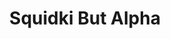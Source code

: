 ---
slug: squidki-but-alpha
title: Squidki But Alpha
description: "Squidki But Alpha is an exciting online game. Play for free directly in your browser!"
icon: /images/new_mods/Sprunki But Alpha.png
url: https://scratch.mit.edu/projects/1081200267/embed
previewImage: /images/new_mods/Sprunki But Alpha.png
type: new mods

# SEO配置
seo:
  title: "Squidki But Alpha - Play Free Online Game | Fun Browser Games"
  description: "Squidki But Alpha - Play this fun online game for free in your browser. No download required!"
  ogImage: "/images/new_mods/Sprunki But Alpha.png"
  keywords: "squidki-but-alpha, online game, browser game, free game, new mods game, play online"

videoUrls:
  - https://www.youtube.com/embed/example1
  - https://www.youtube.com/embed/example2

whyPlay:
  title: "Why Play Squidki But Alpha?"
  items:
    - "Immersive Gameplay: Squidki But Alpha offers an engaging and immersive gaming experience that will keep you entertained for hours"
    - "Challenging Levels: Test your skills with increasingly difficult challenges and obstacles"
    - "Beautiful Graphics: Enjoy stunning visuals and smooth animations that bring the game world to life"
    - "Regular Updates: New content and features are added regularly to keep the game fresh and exciting"
    - "Free to Play: Experience all the fun without spending a penny"
    - "Community Features: Connect with other players, share strategies, and compete for high scores"
    - "Cross-Platform: Play on any device with a web browser, no downloads required"

features:
  title: "Key Features of Squidki But Alpha"
  image: "/images/new_mods/Sprunki But Alpha.png"
  items:
    - "Intuitive Controls: Easy to learn controls make Squidki But Alpha accessible for players of all skill levels"
    - "Multiple Game Modes: Enjoy various gameplay options that provide different challenges and experiences"
    - "Character Customization: Personalize your gaming experience with unique characters and items"
    - "Achievement System: Complete special tasks to earn rewards and recognition"
    - "Leaderboards: Compete with players worldwide and see who can achieve the highest scores"

characteristics:
  title: "Game Characteristics"
  image: "/images/new_mods/Sprunki But Alpha.png"
  items:
    - "Genre: New mods game with elements of strategy and skill"
    - "Difficulty: Suitable for both casual gamers and those seeking a challenge"
    - "Play Time: Quick sessions or extended gameplay, depending on your preference"
    - "Art Style: Vibrant and engaging visuals that enhance the gaming experience"
    - "Sound Design: Immersive audio that complements the gameplay perfectly"

info: "Squidki But Alpha is an exciting online game that offers players a unique and engaging gaming experience. With its intuitive controls, stunning visuals, and challenging gameplay, Squidki But Alpha provides hours of entertainment for players of all ages and skill levels. Whether you're looking for a quick gaming session during a break or an extended play session, Squidki But Alpha delivers an immersive experience that will keep you coming back for more. The game features multiple levels of increasing difficulty, ensuring that players are constantly challenged as they progress. With regular updates adding new content and features, Squidki But Alpha remains fresh and exciting, providing endless entertainment options for its growing community of players."

howToPlayIntro: "Welcome to Squidki But Alpha! This guide will walk you through the basics and help you master the game. Whether you're a beginner or looking to improve your skills, these tips and instructions will enhance your gaming experience."

howToPlaySteps:
  - title: "Getting Started"
    description: "Begin your Squidki But Alpha adventure by familiarizing yourself with the controls. Use your keyboard or mouse to navigate through the game interface. The tutorial will guide you through the basic mechanics and help you understand the objectives."
  - title: "Understanding the Objectives"
    description: "In Squidki But Alpha, your main goal is to progress through levels by completing specific objectives. Each level presents unique challenges that require different strategies and approaches."
  - title: "Mastering the Controls"
    description: "Practice using the controls to improve your precision and reaction time. Squidki But Alpha requires quick reflexes and strategic thinking to overcome obstacles and defeat opponents."
  - title: "Utilizing Power-ups"
    description: "Collect power-ups throughout the game to enhance your abilities and overcome difficult challenges. Each power-up offers unique advantages that can be crucial for success."
  - title: "Developing Strategies"
    description: "As you progress in Squidki But Alpha, develop effective strategies for different scenarios. Analyze patterns, anticipate challenges, and adapt your approach to maximize your performance."

faq:
  title: "Frequently Asked Questions about Squidki But Alpha"
  items:
    - question: "Is Squidki But Alpha free to play?"
      answer: "Yes, Squidki But Alpha is completely free to play directly in your web browser. No downloads or purchases are required to enjoy the full game experience."
    - question: "Can I play Squidki But Alpha on mobile devices?"
      answer: "Yes, Squidki But Alpha is optimized for both desktop and mobile play. You can enjoy the game on any device with a web browser and internet connection."
    - question: "Are there any in-game purchases?"
      answer: "While Squidki But Alpha is free to play, there may be optional in-game purchases available for cosmetic items or additional features that don't affect core gameplay."
    - question: "How often is Squidki But Alpha updated?"
      answer: "The developers regularly update Squidki But Alpha with new content, features, and improvements based on player feedback and game performance."
    - question: "Can I play Squidki But Alpha offline?"
      answer: "Currently, Squidki But Alpha requires an internet connection to play as it's a browser-based online game."
    - question: "Is Squidki But Alpha suitable for children?"
      answer: "Yes, Squidki But Alpha is designed to be family-friendly and suitable for players of all ages."
    - question: "How do I report bugs or issues?"
      answer: "If you encounter any problems while playing Squidki But Alpha, you can report them through the game's support page or contact the developers directly through their website."
    - question: "Still Have Questions?"
      answer: "If you have additional questions about Squidki But Alpha that aren't covered in this FAQ, please visit our support center or contact our customer service team for assistance."
---